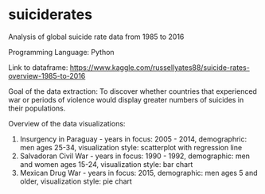 # suiciderates
Analysis of global suicide rate data from 1985 to 2016

Programming Language: Python

Link to dataframe: https://www.kaggle.com/russellyates88/suicide-rates-overview-1985-to-2016

Goal of the data extraction: To discover whether countries that experienced war or periods of violence would display greater numbers of suicides in their populations.

Overview of the data visualizations:
  1. Insurgency in Paraguay - years in focus: 2005 - 2014, demographric: men ages 25-34, visualization style: scatterplot with regression line
  2. Salvadoran Civil War - years in focus: 1990 - 1992, demographic: men and women ages 15-24, visualization style: bar chart
  3. Mexican Drug War - years in focus: 2015, demographic: men ages 5 and older, visualization style: pie chart
